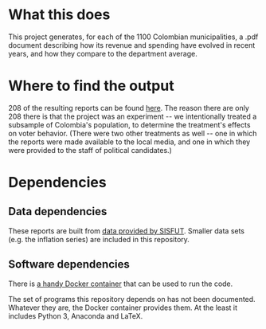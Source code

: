# What this does

This project generates, for each of the 1100 Colombian municipalities,
a .pdf document describing how its revenue and spending have evolved in recent years,
and how they compare to the department average.

# Where to find the output

208 of the resulting reports can be found [here](https://github.com/ofiscal/cities-output).
The reason there are only 208 there is that the project was an experiment --
we intentionally treated a subsample of Colombia's population,
to determine the treatment's effects on voter behavior.
(There were two other treatments as well --
one in which the reports were made available to the local media,
and one in which they were provided to the staff of political candidates.)

# Dependencies

## Data dependencies

These reports are built from [data provided by SISFUT](https://sisfut.dnp.gov.co/app/reportes/categoria).
Smaller data sets (e.g. the inflation series) are included in this repository.

## Software dependencies

There is [a handy Docker container](https://hub.docker.com/r/ofiscal/tax.co)
that can be used to run the code.

The set of programs this repository depends on has not been documented.
Whatever they are, the Docker container provides them.
At the least it includes Python 3, Anaconda and LaTeX.

